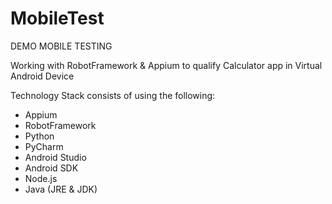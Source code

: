 # MobileTest

DEMO MOBILE TESTING

Working with RobotFramework & Appium
to qualify Calculator app in 
Virtual Android Device

Technology Stack consists of using the following:
- Appium
- RobotFramework
- Python
- PyCharm
- Android Studio
- Android SDK
- Node.js
- Java (JRE & JDK)